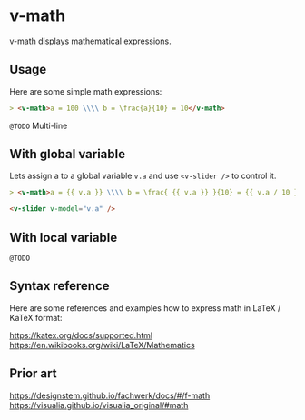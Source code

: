 # v-math

v-math displays mathematical expressions.

## Usage

Here are some simple math expressions:

```md
> <v-math>a = 100 \\\\ b = \frac{a}{10} = 10</v-math>
```

`@TODO` Multi-line

## With global variable

Lets assign <v-math>a</v-math> to a global variable `v.a` and use `<v-slider />` to control it.

```md
> <v-math>a = {{ v.a }} \\\\ b = \frac{ {{ v.a }} }{10} = {{ v.a / 10 }}</v-math>

<v-slider v-model="v.a" />
```

## With local variable

`@TODO`

## Syntax reference

Here are some references and examples how to express math in LaTeX / KaTeX format:

https://katex.org/docs/supported.html
https://en.wikibooks.org/wiki/LaTeX/Mathematics

## Prior art

https://designstem.github.io/fachwerk/docs/#/f-math
https://visualia.github.io/visualia_original/#math
